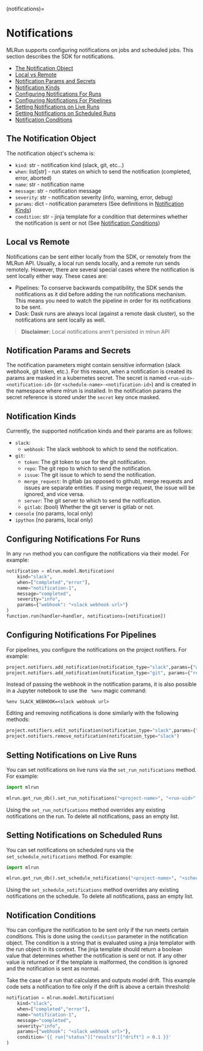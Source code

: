 (notifications)=

# Notifications

MLRun supports configuring notifications on jobs and scheduled jobs. This section describes the SDK for notifications.

- [The Notification Object](#the-notification-object)
- [Local vs Remote](#local-vs-remote)
- [Notification Params and Secrets](#notification-params-and-secrets)
- [Notification Kinds](#notification-kinds)
- [Configuring Notifications For Runs](#configuring-notifications-for-runs)
- [Configuring Notifications For Pipelines](#configuring-notifications-for-pipelines)
- [Setting Notifications on Live Runs](#setting-notifications-on-live-runs)
- [Setting Notifications on Scheduled Runs](#setting-notifications-on-scheduled-runs)
- [Notification Conditions](#notification-conditions)


## The Notification Object
The notification object's schema is:
- `kind`: str - notification kind (slack, git, etc...)
- `when`: list[str] - run states on which to send the notification (completed, error, aborted)
- `name`: str - notification name
- `message`: str - notification message
- `severity`: str - notification severity (info, warning, error, debug)
- `params`: dict - notification parameters (See definitions in [Notification Kinds](#notification-kinds))
- `condition`: str - jinja template for a condition that determines whether the notification is sent or not (See [Notification Conditions](#notification-conditions))


## Local vs Remote
Notifications can be sent either locally from the SDK, or remotely from the MLRun API. 
Usually, a local run sends locally, and a remote run sends remotely.
However, there are several special cases where the notification is sent locally either way.
These cases are:
- Pipelines: To conserve backwards compatibility, the SDK sends the notifications as it did before adding the run
  notifications mechanism. This means you need to watch the pipeline in order for its notifications to be sent.
- Dask: Dask runs are always local (against a remote dask cluster), so the notifications are sent locally as well.

> **Disclaimer:** Local notifications aren't persisted in mlrun API

## Notification Params and Secrets
The notification parameters might contain sensitive information (slack webhook, git token, etc.). For this reason, 
when a notification is created its params are masked in a kubernetes secret. The secret is named 
`<run-uid>-<notification-id>` (or `<schedule-name>-<notification-id>`) and is created in the namespace where mlrun is 
installed. In the notification params the secret reference is stored under the `secret` key once masked.

## Notification Kinds

Currently, the supported notification kinds and their params are as follows:

- `slack`:
  - `webhook`: The slack webhook to which to send the notification.
- `git`:
  - `token`: The git token to use for the git notification.
  - `repo`: The git repo to which to send the notification.
  - `issue`: The git issue to which to send the notification.
  - `merge_request`: In gitlab (as opposed to github), merge requests and issues are separate entities. 
                     If using merge request, the issue will be ignored, and vice versa.
  - `server`: The git server to which to send the notification.
  - `gitlab`: (bool) Whether the git server is gitlab or not.
- `console` (no params, local only)
- `ipython` (no params, local only)

## Configuring Notifications For Runs

In any `run` method you can configure the notifications via their model. For example:

```python
notification = mlrun.model.Notification(
    kind="slack",
    when=["completed","error"],
    name="notification-1",
    message="completed",
    severity="info",
    params={"webhook": "<slack webhook url>"}
)
function.run(handler=handler, notifications=[notification])
```

## Configuring Notifications For Pipelines
For pipelines, you configure the notifications on the project notifiers. For example:

```python
project.notifiers.add_notification(notification_type="slack",params={"webhook":"<slack webhook url>"})
project.notifiers.add_notification(notification_type="git", params={"repo": "<repo>", "issue": "<issue>", "token": "<token>"})
```
Instead of passing the webhook in the notification params, it is also possible in a Jupyter notebook to use the ` %env` 
magic command:
```
%env SLACK_WEBHOOK=<slack webhook url>
```

Editing and removing notifications is done similarly with the following methods:
```python
project.notifiers.edit_notification(notification_type="slack",params={"webhook":"<new slack webhook url>"})
project.notifiers.remove_notification(notification_type="slack")
```

## Setting Notifications on Live Runs
You can set notifications on live runs via the `set_run_notifications` method. For example:

```python
import mlrun

mlrun.get_run_db().set_run_notifications("<project-name>", "<run-uid>", [notification1, notification2])
```

Using the `set_run_notifications` method overrides any existing notifications on the run. To delete all notifications, pass an empty list.

## Setting Notifications on Scheduled Runs
You can set notifications on scheduled runs via the `set_schedule_notifications` method. For example:

```python
import mlrun

mlrun.get_run_db().set_schedule_notifications("<project-name>", "<schedule-name>", [notification1, notification2])
```

Using the `set_schedule_notifications` method overrides any existing notifications on the schedule. To delete all notifications, pass an empty list.

## Notification Conditions
You can configure the notification to be sent only if the run meets certain conditions. This is done using the `condition`
parameter in the notification object. The condition is a string that is evaluated using a jinja templator with the run 
object in its context. The jinja template should return a boolean value that determines whether the notification is sent or not. 
If any other value is returned or if the template is malformed, the condition is ignored and the notification is sent 
as normal.

Take the case of a run that calculates and outputs model drift. This example code sets a notification to fire only
if the drift is above a certain threshold:

```python
notification = mlrun.model.Notification(
    kind="slack",
    when=["completed","error"],
    name="notification-1",
    message="completed",
    severity="info",
    params={"webhook": "<slack webhook url>"},
    condition='{{ run["status"]["results"]["drift"] > 0.1 }}'
)
```

